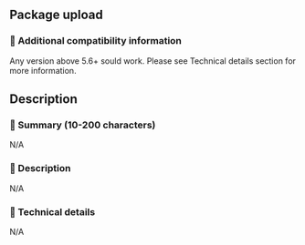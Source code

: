 ## Package upload

### :pencil: Additional compatibility information

Any version above 5.6+ sould work. Please see Technical details section for
more information.

## Description

### :pencil: Summary (10-200 characters)

N/A

### :pencil: Description

N/A

### :pencil: Technical details

N/A
